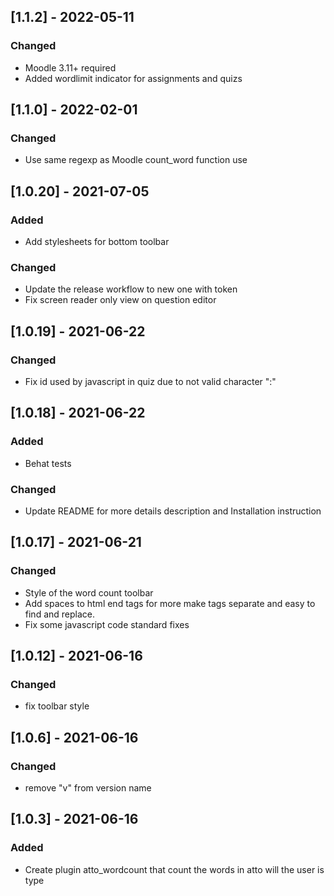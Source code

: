 ## [1.1.2] - 2022-05-11
### Changed
- Moodle 3.11+ required
- Added wordlimit indicator for assignments and quizs

## [1.1.0] - 2022-02-01
### Changed
- Use same regexp as Moodle count_word function use

## [1.0.20] - 2021-07-05
### Added
- Add stylesheets for bottom toolbar

### Changed
- Update the release workflow to new one with token
- Fix screen reader only view on question editor

## [1.0.19] - 2021-06-22
### Changed
- Fix id used by javascript in quiz due to not valid character ":"

## [1.0.18] - 2021-06-22
### Added
- Behat tests
### Changed
- Update README for more details description and Installation instruction

## [1.0.17] - 2021-06-21
### Changed
- Style of the word count toolbar
- Add spaces to html end tags for more make tags separate and easy to find and replace.
- Fix some javascript code standard fixes

## [1.0.12] - 2021-06-16
### Changed
- fix toolbar style

## [1.0.6] - 2021-06-16
### Changed
- remove "v" from version name

## [1.0.3] - 2021-06-16
### Added
- Create plugin atto_wordcount that count the words in atto will the user is type

